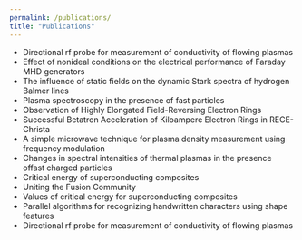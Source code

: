 ```yaml
---
permalink: /publications/
title: "Publications"
---
```


- Directional rf probe for measurement of conductivity of flowing plasmas
- Effect of nonideal conditions on the electrical performance of Faraday MHD generators
- The influence of static fields on the dynamic Stark spectra of hydrogen Balmer lines
- Plasma spectroscopy in the presence of fast particles
- Observation of Highly Elongated Field-Reversing Electron Rings
- Successful Betatron Acceleration of Kiloampere Electron Rings in RECE-Christa
- A simple microwave technique for plasma density measurement using frequency modulation
- Changes in spectral intensities of thermal plasmas in the presence offast charged particles
- Critical energy of superconducting composites
- Uniting the Fusion Community
- Values of critical energy for superconducting composites
- Parallel algorithms for recognizing handwritten characters using shape features
- Directional rf probe for measurement of conductivity of flowing plasmas